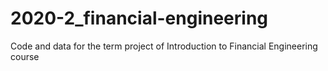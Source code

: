 # 2020-2_financial-engineering

Code and data for the term project of Introduction to Financial Engineering course
